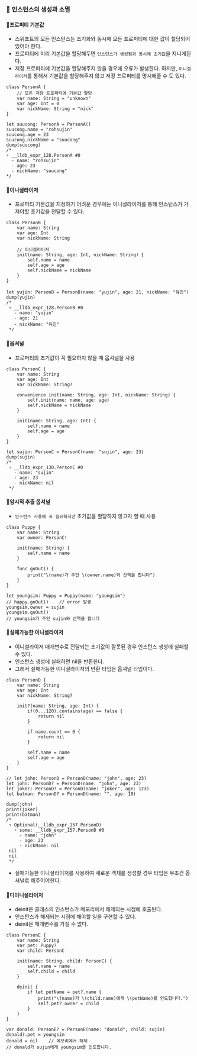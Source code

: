 ### 🚀 인스턴스의 생성과 소멸

#### 🌟프로퍼티 기본값
- 스위프트의 모든 인스턴스는 초기화와 동시에 모든 프로퍼티에 대한 값이 할당되어 있어야 한다.
- 프로퍼티에 미리 기본값을 할당해두면 `인스턴스가 생성됨과 동시에 초기값`을 지니게된다. 
- 저장 프로퍼티에 기본값을 할당해주지 않을 경우에 오류가 발생한다. 하지만, `이니셜라이저`를 통해서 기본값을 할당해주지 않고 저장 프로퍼티를 명시해줄 수 도 있다.
```
class PersonA {
    // 모든 저장 프로퍼티에 기본값 할당
    var name: String = "unknown"
    var age: Int = 0
    var nickName: String = "nick"
}

let suucong: PersonA = PersonA()
suucong.name = "rohsujin"
suucong.age = 23
suucong.nickName = "suucong"
dump(suucong)
/*
▿ __lldb_expr_128.PersonA #0
  - name: "rohsujin"
  - age: 23
  - nickName: "suucong"
*/
```

#### 🌟이니셜라이저
- 프로퍼티 기본값을 지정하기 어려운 경우에는 이니셜라이저를 통해 인스턴스가 가져야할 초기값을 전달할 수 있다.
```
class PersonB {
    var name: String
    var age: Int
    var nickName: String
    
    // 이니셜라이저
    init(name: String, age: Int, nickName: String) {
        self.name = name
        self.age = age
        self.nickName = nickName
    }
}

let yujin: PersonB = PersonB(name: "yujin", age: 21, nickName: "유진")
dump(yujin)
/*
 ▿ __lldb_expr_128.PersonB #0
   - name: "yujin"
   - age: 21
   - nickName: "유진"
 */
```

#### 🌟옵셔널
- 프로퍼티의 초기값이 꼭 필요하지 않을 때 옵셔널을 사용
```
class PersonC {
    var name: String
    var age: Int
    var nickName: String?
    
    convenience init(name: String, age: Int, nickName: String) {
        self.init(name: name, age: age)
        self.nickName = nickName
    }
    
    init(name: String, age: Int) {
        self.name = name
        self.age = age
    }
}

let sujin: PersonC = PersonC(name: "sujin", age: 23)
dump(sujin)
/*
 ▿ __lldb_expr_130.PersonC #0
   - name: "sujin"
   - age: 23
   - nickName: nil
 */
```

#### 🌟암시적 추출 옵셔널
- `인스턴스 사용에 꼭 필요하지만` 초기값을 할당하지 않고자 할 때 사용
```
class Puppy {
    var name: String
    var owner: PersonC!
    
    init(name: String) {
        self.name = name
    }
    
    func goOut() {
        print("\(name)가 주인 \(owner.name)와 산책을 합니다")
    }
}

let youngsim: Puppy = Puppy(name: "youngsim")
// happy.goOut()    // error 발생
youngsim.owner = sujin
youngsim.goOut()
// youngsim가 주인 sujin와 산책을 합니다
```

#### 🌟실패가능한 이니셜라이저
- 이니셜라이저 매개변수로 전달되는 초기값이 잘못된 경우 인스턴스 생성에 실패할 수 있다.
- 인스턴스 생성에 실패하면 nil을 반환한다.
- 그래서 실패가능한 이니셜라이저의 반환 타입은 옵셔널 타입이다.
```
class PersonD {
    var name: String
    var age: Int
    var nickName: String?
    
    init?(name: String, age: Int) {
        if(0...120).contains(age) == false {
            return nil
        }
        
        if name.count == 0 {
            return nil
        }
        
        self.name = name
        self.age = age
    }
}

// let john: PersonD = PersonD(name: "john", age: 23)
let john: PersonD? = PersonD(name: "john", age: 23)
let joker: PersonD? = PersonD(name: "joker", age: 123)
let batman: PersonD? = PersonD(name: "", age: 10)

dump(john)
print(joker)
print(batman)
/*
 ▿ Optional(__lldb_expr_157.PersonD)
   ▿ some: __lldb_expr_157.PersonD #0
     - name: "john"
     - age: 23
     - nickName: nil
 nil
 nil
 */
```
- 실패가능한 이니셜라이저를 사용하여 새로운 객체를 생성할 경우 타입은 무조건 옵셔널로 해주어야한다. 

#### 🌟디이니셜라이저
- deinit은 클래스의 인스턴스가 메모리에서 해제되는 시점에 호출된다.
- 인스턴스가 해제되는 시점에 해야할 일을 구현할 수 있다.
- deinit은 매개변수를 가질 수 없다.
```
class PersonE {
    var name: String
    var pet: Puppy?
    var child: PersonC
    
    init(name: String, child: PersonC) {
        self.name = name
        self.child = child
    }
    
    deinit {
        if let petName = pet?.name {
            print("\(name)가 \(child.name)에게 \(petName)를 인도합니다.")
            self.pet?.owner = child
        }
    }
}

var donald: PersonE? = PersonE(name: "donald", child: sujin)
donald?.pet = youngsim
donald = nil    // 메모리에서 해제
// donald가 sujin에게 youngsim를 인도합니다.
```

